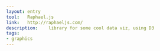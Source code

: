 ```yaml
---
layout: entry
tool:	Raphael.js
link:	http://raphaeljs.com/
description:	library for some cool data viz, using D3
tags:
- graphics
---
```

